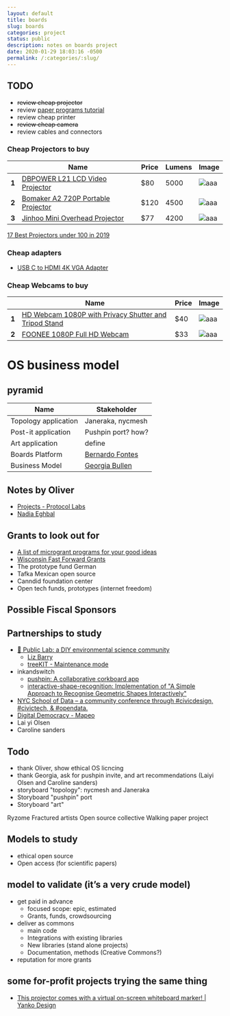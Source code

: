 ```yaml
---
layout: default
title: boards
slug: boards
categories: project
status: public
description: notes on boards project
date: 2020-01-29 18:03:16 -0500
permalink: /:categories/:slug/
---
```


## TODO

- ~~review cheap projector~~
- review [paper programs tutorial](https://www.youtube.com/watch?time_continue=121&v=pkwSoJrVWAY&feature=emb_title)
- review cheap printer
- ~~review cheap camera~~
- review cables and connectors

### Cheap Projectors to buy

|       | Name  | Price | Lumens | Image |
|-------|--------|---------|---------|---------|
| **1** | [DBPOWER L21 LCD Video Projector](https://www.amazon.com/DBPOWER-L21-Projector-Compatible-Smartphone/dp/B07VGCGRV2/ref=sr_1_4?keywords=DBPOWER+T20&qid=1584922652&s=electronics&sr=1-4) | $80   | 5000   | ![aaa](https://images-na.ssl-images-amazon.com/images/I/61SDXxKtFtL._AC_SL1000_.jpg) |
| **2** | [Bomaker A2 720P Portable Projector](https://www.amazon.com/Projector-Portable-Supported-Multimedia-Entertainment/dp/B0863HRY9G/ref=sr_1_1_sspa?keywords=GooBang+Doo+Projector%2C+2018&qid=1584922906&s=electronics&sr=1-1-spons&psc=1&spLa=ZW5jcnlwdGVkUXVhbGlmaWVyPUFQWElMVFhON1IzWjYmZW5jcnlwdGVkSWQ9QTA3ODU5NDUzOU9WWVlVTUlPWjJVJmVuY3J5cHRlZEFkSWQ9QTAwODIwNDgyN1FBMDJaOEU2WVNOJndpZGdldE5hbWU9c3BfYXRmJmFjdGlvbj1jbGlja1JlZGlyZWN0JmRvTm90TG9nQ2xpY2s9dHJ1ZQ==) | $120  | 4500   | ![aaa](https://images-na.ssl-images-amazon.com/images/I/71VGqKsNI8L._AC_SL1455_.jpg) |
| **3** | [ Jinhoo Mini Overhead Projector](https://www.amazon.com/Projector-Supported-2600Lux-Lifetime-Compatible/dp/B07MGQRWHH/ref=sr_1_4?keywords=DR.+J+HI-04&qid=1584921927&sr=8-4) | $77   | 4200   | ![aaa](https://images-na.ssl-images-amazon.com/images/I/51hVIWAfclL._AC_SL1000_.jpg) |

[17 Best Projectors under 100 in 2019](https://top10bestbudget.com/home/best-projectors-100-200-300-400/)

### Cheap adapters

- [USB C to HDMI 4K VGA Adapter](https://www.amazon.com/Adapter-Converter-Adaptor-Macbook-Chromebook/dp/B074HZMCQ3/ref=sr_1_3?keywords=usbc+projector+adapter&qid=1585067350&sr=8-3)


### Cheap Webcams to buy

|       | Name                                                         | Price | Image                                                        |
| ----- | ------------------------------------------------------------ | ----- | ------------------------------------------------------------ |
| **1** | [HD Webcam 1080P with Privacy Shutter and Tripod Stand](https://www.amazon.com/Streaming-Microphone-Widescreen-Conferencing-Recording/dp/B082X91MPP/ref=sr_1_3?keywords=webcam&qid=1584923615&sr=8-3) | $40   | ![aaa](https://images-na.ssl-images-amazon.com/images/I/71eaH2ZSa%2BL._AC_SL1500_.jpg) |
| **2** | [FOONEE 1080P Full HD Webcam](https://www.amazon.com/FOONEE-Reduction-Microphone-Conferencing-Recording/dp/B07Y243BXP/ref=sr_1_12?keywords=webcam&qid=1584923615&sr=8-12) | $33   | ![aaa](https://images-na.ssl-images-amazon.com/images/I/51GOrQ8w68L._AC_SL1000_.jpg) |




# OS business model

## pyramid

| Name                 | Stakeholder                                       |
| -------------------- | ------------------------------------------------- |
| Topology application | Janeraka, nycmesh                                 |
| Post-it application  | Pushpin port? how?                                |
| Art application      | define                                            |
| Boards Platform      | [Bernardo Fontes](mailto:bernardoxhc@gmail.com)   |
| Business Model       | [Georgia Bullen](mailto:georgia@simplysecure.org) |



## Notes by Oliver

- [Projects - Protocol Labs](https://protocol.ai/projects/)
- [Nadia Eghbal](https://nadiaeghbal.com/)



## Grants to look out for

- [A list of microgrant programs for your good ideas](https://github.com/nayafia/microgrants#a-list-of-microgrant-programs-for-your-good-ideas)
- [Wisconsin Fast Forward Grants](http://wisconsinfastforward.com/wff_standard.htm)
- The prototype fund German
- Tafka Mexican open source
- Canndid foundation center
- Open tech funds, prototypes (internet freedom)



## Possible Fiscal Sponsors



## Partnerships to study

- [🎈 Public Lab: a DIY environmental science community](https://publiclab.org/)
  - [Liz Barry](https://twitter.com/lizbarry)
  - [treeKIT - Maintenance mode](http://treekit.org/)
- inkandswitch
  - [pushpin: A collaborative corkboard app](https://github.com/inkandswitch/pushpin)
  - [interactive-shape-recognition: Implementation of "A Simple Approach to Recognise Geometric Shapes Interactively"](https://github.com/inkandswitch/interactive-shape-recognition)
- [NYC School of Data – a community conference through #civicdesign, #civictech, & #opendata.](https://schoolofdata.nyc/)
- [Digital Democracy - Mapeo](https://www.digital-democracy.org/mapeo/)
- Lai yi Olsen
- Caroline sanders

## Todo

- thank Oliver, show ethical OS licncing
- thank Georgia, ask for pushpin invite, and art recommendations (Laiyi Olsen and Caroline sanders)
- storyboard "topology": nycmesh and Janeraka
- Storyboard "pushpin" port
- Storyboard "art"


Ryzome
Fractured artists
Open source collective
Walking paper project


## Models to study

- ethical open source
- Open access (for scientific papers)

## model to validate (it’s a very crude model)

- get paid in advance
    - focused scope: epic, estimated 
    - Grants, funds, crowdsourcing
- deliver as commons
    - main code
    - Integrations with existing libraries
    - New libraries (stand alone projects)
    - Documentation, methods (Creative Commons?)
- reputation for more grants



## some for-profit projects trying the same thing

- [This projector comes with a virtual on-screen whiteboard marker! | Yanko Design](https://www.yankodesign.com/2020/03/26/this-projector-comes-with-a-virtual-on-screen-whiteboard-marker/)

